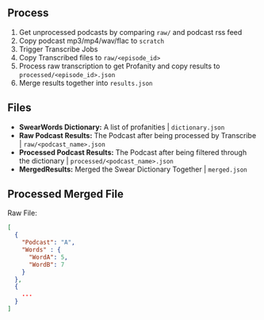 ## Process

1. Get unprocessed podcasts by comparing `raw/` and podcast rss feed
2. Copy podcast mp3/mp4/wav/flac to `scratch`
3. Trigger Transcribe Jobs
4. Copy Transcribed files to `raw/<episode_id>`
5. Process raw transcription to get Profanity and copy results to `processed/<episode_id>.json`
6. Merge results together into `results.json`


## Files

- **SwearWords Dictionary:** A list of profanities | `dictionary.json`
- **Raw Podcast Results:** The Podcast after being processed by Transcribe | `raw/<podcast_name>.json`
- **Processed Podcast Results:** The Podcast after being filtered through the dictionary | `processed/<podcast_name>.json`
- **MergedResults:** Merged the Swear Dictionary Together | `merged.json`

## Processed Merged File

Raw File:
```json
[
  {
    "Podcast": "A",
    "Words" : {
      "WordA": 5,
      "WordB": 7
    }
  },
  {
    ...
  }
]
```
